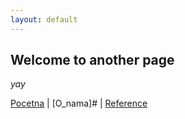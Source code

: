 ```yaml
---
layout: default
---
```


## Welcome to another page

_yay_

[Pocetna](./indeks.md) | [O_nama]# | [Reference](./reference.md)
